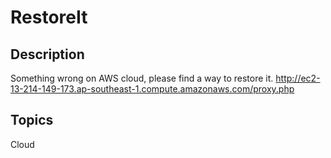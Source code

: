 # RestoreIt

## Description
Something wrong on AWS cloud, please find a way to restore it.
http://ec2-13-214-149-173.ap-southeast-1.compute.amazonaws.com/proxy.php

## Topics
Cloud